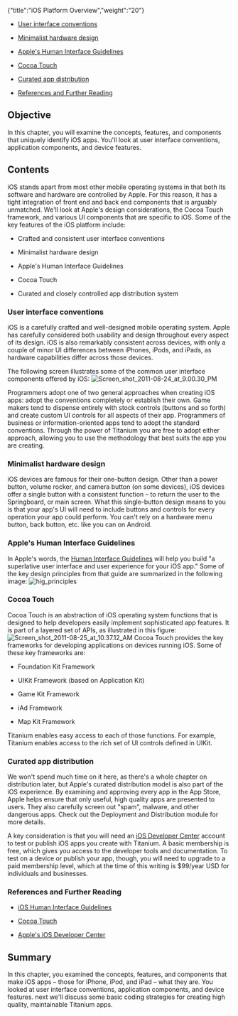 {"title":"iOS Platform Overview","weight":"20"}

* [User interface conventions](#Userinterfaceconventions)

* [Minimalist hardware design](#Minimalisthardwaredesign)

* [Apple's Human Interface Guidelines](#Apple'sHumanInterfaceGuidelines)

* [Cocoa Touch](#CocoaTouch)

* [Curated app distribution](#Curatedappdistribution)

* [References and Further Reading](#ReferencesandFurtherReading)


## Objective

In this chapter, you will examine the concepts, features, and components that uniquely identify iOS apps. You'll look at user interface conventions, application components, and device features.

## Contents

iOS stands apart from most other mobile operating systems in that both its software and hardware are controlled by Apple. For this reason, it has a tight integration of front end and back end components that is arguably unmatched. We'll look at Apple's design considerations, the Cocoa Touch framework, and various UI components that are specific to iOS. Some of the key features of the iOS platform include:

* Crafted and consistent user interface conventions

* Minimalist hardware design

* Apple's Human Interface Guidelines

* Cocoa Touch

* Curated and closely controlled app distribution system


### User interface conventions

iOS is a carefully crafted and well-designed mobile operating system. Apple has carefully considered both usability and design throughout every aspect of its design. iOS is also remarkably consistent across devices, with only a couple of minor UI differences between iPhones, iPods, and iPads, as hardware capabilities differ across those devices.

The following screen illustrates some of the common user interface components offered by iOS:
![Screen_shot_2011-08-24_at_9.00.30_PM](/Images/appc/download/attachments/29004889/Screen_shot_2011-08-24_at_9.00.30_PM.png)

Programmers adopt one of two general approaches when creating iOS apps: adopt the conventions completely or establish their own. Game makers tend to dispense entirely with stock controls (buttons and so forth) and create custom UI controls for all aspects of their app. Programmers of business or information-oriented apps tend to adopt the standard conventions. Through the power of Titanium you are free to adopt either approach, allowing you to use the methodology that best suits the app you are creating.

### Minimalist hardware design

iOS devices are famous for their one-button design. Other than a power button, volume rocker, and camera button (on some devices), iOS devices offer a single button with a consistent function – to return the user to the Springboard, or main screen. What this single-button design means to you is that your app's UI will need to include buttons and controls for every operation your app could perform. You can't rely on a hardware menu button, back button, etc. like you can on Android.

### Apple's Human Interface Guidelines

In Apple's words, the [Human Interface Guidelines](http://developer.apple.com/library/ios/#documentation/UserExperience/Conceptual/MobileHIG/Introduction/Introduction.html) will help you build "a superlative user interface and user experience for your iOS app." Some of the key design principles from that guide are summarized in the following image: ![hig_principles](/Images/appc/download/attachments/29004889/hig_principles.png)

### Cocoa Touch

Cocoa Touch is an abstraction of iOS operating system functions that is designed to help developers easily implement sophisticated app features. It is part of a layered set of APIs, as illustrated in this figure: ![Screen_shot_2011-08-25_at_10.37.12_AM](/Images/appc/download/attachments/29004889/Screen_shot_2011-08-25_at_10.37.12_AM.png)
Cocoa Touch provides the key frameworks for developing applications on devices running iOS. Some of these key frameworks are:

* Foundation Kit Framework

* UIKit Framework (based on Application Kit)

* Game Kit Framework

* iAd Framework

* Map Kit Framework


Titanium enables easy access to each of those functions. For example, Titanium enables access to the rich set of UI controls defined in UIKit.

### Curated app distribution

We won't spend much time on it here, as there's a whole chapter on distribution later, but Apple's curated distribution model is also part of the iOS experience. By examining and approving every app in the App Store, Apple helps ensure that only useful, high quality apps are presented to users. They also carefully screen out "spam", malware, and other dangerous apps. Check out the Deployment and Distribution module for more details.

A key consideration is that you will need an [iOS Developer Center](http://developer.apple.com/devcenter/ios/index.action) account to test or publish iOS apps you create with Titanium. A basic membership is free, which gives you access to the developer tools and documentation. To test on a device or publish your app, though, you will need to upgrade to a paid membership level, which at the time of this writing is $99/year USD for individuals and businesses.

### References and Further Reading

* [iOS Human Interface Guidelines](http://developer.apple.com/library/ios/#documentation/UserExperience/Conceptual/MobileHIG/Introduction/Introduction.html)

* [Cocoa Touch](http://developer.apple.com/technologies/ios/cocoa-touch.html)

* [Apple's iOS Developer Center](http://developer.apple.com/devcenter/ios/index.action)


## Summary

In this chapter, you examined the concepts, features, and components that make iOS apps – those for iPhone, iPod, and iPad – what they are. You looked at user interface conventions, application components, and device features. next we'll discuss some basic coding strategies for creating high quality, maintainable Titanium apps.
